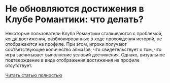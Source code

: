 # Не обновляются достижения в Клубе Романтики: что делать?



Некоторые пользователи Клуба Романтики сталкиваются с проблемой, когда достижения, разблокированные в ходе прохождения историй, не отображаются на профиле. При этом, игроки получают соответствующее количество алмазов, что свидетельствует о том, что игра засчитывает выполнение условий достижения. Однако, визуальное подтверждение в виде отображения достижения на профиле отсутствует.

[Читать статью полностью](https://xyberbara.com/gaming/achievements-rc/)
